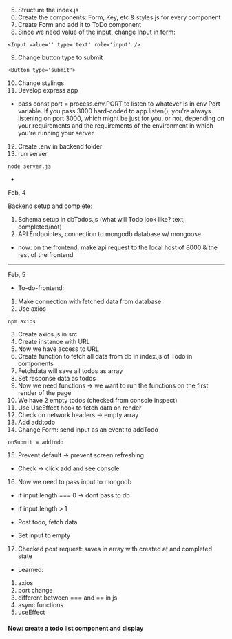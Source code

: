5. Structure the index.js
6. Create the components: Form, Key, etc & styles.js for every component
7. Create Form and add it to ToDo component
8. Since we need value of the input, change Input in form:

```
<Input value='' type='text' role='input' />
```

9. Change button type to submit

```
<Button type='submit'>
```

10. Change stylings
11. Develop express app

- pass const port = process.env.PORT to listen to whatever is in env Port variable. If you pass 3000 hard-coded to app.listen(), you're always listening on port 3000, which might be just for you, or not, depending on your requirements and the requirements of the environment in which you're running your server.

12. Create .env in backend folder
13. run server

```
node server.js
```

-

Feb, 4

Backend setup and complete:

1. Schema setup in dbTodos.js (what will Todo look like? text, completed/not)
2. API Endpointes, connection to mongodb database w/ mongoose

- now: on the frontend, make api request to the local host of 8000 & the rest of the frontend

---

Feb, 5

- To-do-frontend:

1. Make connection with fetched data from database
2. Use axios

```
npm axios
```

3. Create axios.js in src
4. Create instance with URL
5. Now we have access to URL
6. Create function to fetch all data from db in index.js of Todo in components
7. Fetchdata will save all todos as array
8. Set response data as todos
9. Now we need functions -> we want to run the functions on the first render of the page
10. We have 2 empty todos (checked from console inspect)
11. Use UseEffect hook to fetch data on render
12. Check on network headers -> empty array
13. Add addtodo
14. Change Form: send input as an event to addTodo

```
onSubmit = addtodo
```

15. Prevent default -> prevent screen refreshing

- Check -> click add and see console

16. Now we need to pass input to mongodb

- if input.length === 0 -> dont pass to db
- if input.length > 1

- Post todo, fetch data
- Set input to empty

17. Checked post request: saves in array with created at and completed state

* Learned:

1. axios
2. port change
3. different between === and == in js
4. async functions
5. useEffect

#### Now: create a todo list component and display
